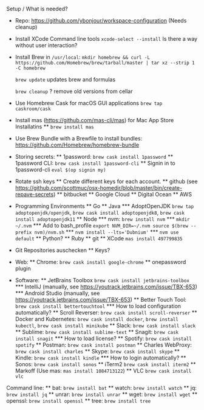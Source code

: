 Setup / What is needed?

* Repo: https://github.com/ybonjour/workspace-configuration (Needs cleanup)


* Install XCode Command line tools
	`xcode-select --install`
	Is there a way without user interaction?

* Install Brew
	in `/usr/local`: `mkdir homebrew && curl -L https://github.com/Homebrew/brew/tarball/master | tar xz --strip 1 -C homebrew`

	`brew update` updates brew and formulas

	`brew cleanup` ? remove old versions from cellar

* Use Homebrew Cask for macOS GUI applications
	`brew tap caskroom/cask`

* Install mas (https://github.com/mas-cli/mas) for Mac App Store Installatins
** `brew install mas`


* Use Brew Bundle with a Brewfile to install bundles:
	https://github.com/Homebrew/homebrew-bundle


* Storing secrets:
** 1password: `brew cask install 1password`
** 1password CLI: `brew cask install 1password-cli`
** Signin in to 1password-cli `eval $(op signin my)`


* Rotate ssh keys
	** Create different keys for each account.
	** github (see https://github.com/scottmuc/osx-homedir/blob/master/bin/create-repave-secrets)
	** bitbucket
	** Google Cloud
	** Digital Ocean
	** AWS


* Programming Environments
	** Go
	** Java
	*** AdoptOpenJDK `brew tap adoptopenjdk/openjdk`, `brew cask install adoptopenjdk8`, `brew cask install adoptopenjdk11`
	** Node
	*** nvm: `brew install nvm`
	*** `mkdir ~/.nvm`
	*** Add to bash_profile ```
  		export NVM_DIR=~/.nvm
		source $(brew --prefix nvm)/nvm.sh
		```
	*** `nvm install --lts='Dubnium'`
	*** `nvm use default`
	** Python?
	** Ruby
	** git
	** XCode `mas install 497799835`


* Git Repositories auschecken
	** Keys?

* Web:
** Chrome: `brew cask install google-chrome`
** onepassword plugin


* Software:
** JetBrains Toolbox `brew cask install jetbrains-toolbox`
*** IntelliJ (manually, see https://youtrack.jetbrains.com/issue/TBX-653)
*** Android Studio (manually, see https://youtrack.jetbrains.com/issue/TBX-653)
** Better Touch Tool: `brew cask install bettertouchtool`
*** How to load configuration automatically?
** Scroll Reverser: `brew cask install scroll-reverser`
** Docker and Kubernetes: `brew cask install docker`, `brew install kubectl`, `brew cask install minikube`
** Slack: `brew cask install slack`
** Sublime: `brew cask install sublime-text`
** Snagit: `brew cask install snagit`
*** How to load license?
** Spotify: `brew cask install spotify`
** Postman: `brew cask install postman`
** Charles WebProxy: `brew cask install charles`
** Skype: `brew cask install skype`
** Kindle: `brew cask install kindle`
*** How to login automatically?
** Sonos: `brew cask install sonos`
** iTerm2 `brew cask install iterm2`
** Markoff (Use mas: `mas install 1084713122`)
** VLC `brew cask install vlc`


Command line:
** bat: `brew install bat`
** watch: `brew install watch`
** jq: `brew install jq`
** unrar: `brew install unrar`
** wget: `brew install wget`
** openssl: `brew install openssl`
** tree: `brew install tree`




